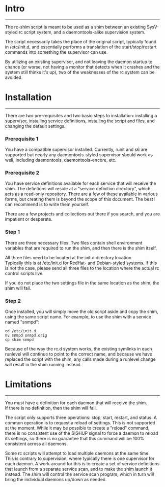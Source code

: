 # Intro #

---

The rc-shim script is meant to be used as a shim between an 
existing SysV-styled rc script system, and a daemontools-alike 
supervision system.

The script necessarily takes the place of the original script, typically 
found in /etc/init.d, and essentially performs a translation of the 
start/stop/restart commands into something the supervisor can use.

By utilizing an existing supervisor, and not leaving the daemon startup 
to chance (or worse, not having a monitor that detects when it crashes 
and the system still thinks it's up), two of the weaknesses of the rc 
system can be avoided.


# Installation #

---

There are two pre-requisites and two basic steps to installation: 
installing a supervisor, installing service definitions, installing the 
script and files, and changing the default settings.

### Prerequisite 1 #

You have a compatible supervisor installed.  Currently, runit and s6 are 
supported but nearly any daemontools-styled supervisor should work as 
well, including daemontools, daemontools-encore, etc.

### Prerequisite 2 #

You have service definitions available for each service that will 
receive the shim.  The defintions will reside at a "service definition 
directory", which acts as a read-only repository.  There are a few of 
these available in various forms, but creating them is beyond the scope 
of this document.  The best I can recommend is to write them yourself.

There are a few projects and collections out there if you search, and 
you are impatient or desperate.


### Step 1 #

There are three necessary files.  Two files contain shell environment 
variables that are required to run the shim, and then there is the shim 
itself.

All three files need to be located at the init.d directory location.  
Typically this is at /etc/init.d for RedHat- and Debian-styled systems.  If
this is not the case, please send all three files to the location where
the actual rc control scripts live.

If you do not place the two settings file in the same location as the 
shim, the shim will fail.

### Step 2 #

Once installed, you will simply move the old script aside and copy the 
shim, using the same script name.  For example, to use the shim
with a service named "snmpd":

    cd /etc/init.d
    mv snmpd snmpd.orig
    cp shim snmpd

Because of the way the rc.d system works, the existing symlinks in each 
runlevel will continue to point to the correct name, and because we have 
replaced the script with the shim, any calls made during a runlevel 
change will result in the shim running instead.


# Limitations #

---

You must have a definition for each daemon that will receive the shim.  
If there is no definition, then the shim will fail.

The script only supports three operations: stop, start, restart, and 
status.  A common operation is to request a reload of settings.  This is 
not supported at the moment.  While it may be possible to create a 
"reload" command, there is no consistent use of the SIGHUP signal to 
force a daemon to reload its settings, so there is no guarantee that 
this command will be 100% consistent across all daemons.

Some rc scripts will attempt to load multiple daemons at the same time.  
This is contrary to supervision, where typically there is one supervisor 
for each daemon.  A work-around for this is to create a set of service 
definitions that launch from a separate service scan, and to make the 
shim launch it instead.  The shim will control the service scan program, 
which in turn will bring the individual daemons up/down as needed.

